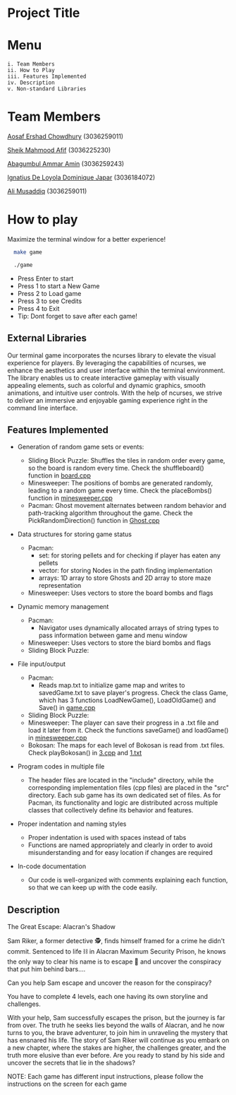 
# Project Title

# Menu
    i. Team Members
    ii. How to Play
    iii. Features Implemented
    iv. Description
    v. Non-standard Libraries

# Team Members


[Aosaf Ershad Chowdhury](https://github.com/aosaf-e-c) (3036259011)

[Sheik Mahmood Afif](https://github.com/mahmoodafif) (3036225230)

[Abagumbul Ammar Amin](https://github.com/ammar-abagumbul) (3036259243)

[Ignatius De Loyola Dominique Japar](https://github.com/iloevera) (3036184072)

[Ali Musaddiq](https://github.com/Musaddiq101) (3036259011)


# How to play

Maximize the terminal window for a better experience!

```bash
  make game
```
```bash
  ./game
```
- Press Enter to start
- Press 1 to start a New Game
- Press 2 to Load game
- Press 3 to see Credits
- Press 4 to Exit
- Tip: Dont forget to save after each game!



## External Libraries

Our terminal game incorporates the ncurses library to elevate the visual experience for players. By leveraging the capabilities of ncurses, we enhance the aesthetics and user interface within the terminal environment. The library enables us to create interactive gameplay with visually appealing elements, such as colorful and dynamic graphics, smooth animations, and intuitive user controls. With the help of ncurses, we strive to deliver an immersive and enjoyable gaming experience right in the command line interface.
    
## Features Implemented

* Generation of random game sets or events:
  - Sliding Block Puzzle: Shuffles the tiles in random order every game, so the board is random every time. Check the shuffleboard() function in [board.cpp](https://github.com/ammar-abagumbul/ENGG1340_Hitman/blob/main/src/slidingblock/board.cpp)
  - Minesweeper: The positions of bombs are generated randomly, leading to a random game every time. Check the placeBombs() function in [minesweeper.cpp](https://github.com/ammar-abagumbul/ENGG1340_Hitman/blob/main/src/minesweeper/minesweeper.cpp)
  - Pacman: Ghost movement alternates between random behavior and path-tracking algorithm throughout the game. Check the PickRandomDirection() function in [Ghost.cpp](https://github.com/ammar-abagumbul/ENGG1340_Hitman/blob/main/src/pacman/src/Ghost.cpp)
    
* Data structures for storing game status
  - Pacman: 
    - set: for storing pellets and for checking if player has eaten any pellets
    - vector: for storing Nodes in the path finding implementation
    - arrays: 1D array to store Ghosts and 2D array to store maze representation
  - Minesweeper: Uses vectors to store the board bombs and flags

* Dynamic memory management
  - Pacman:
    - Navigator uses dynamically allocated arrays of string types to pass information between game and menu window
  - Minesweeper: Uses vectors to store the biard bombs and flags
  - Sliding Block Puzzle:

* File input/output
  - Pacman: 
    - Reads map.txt to initialize game map and writes to savedGame.txt to save player's progress. Check the class Game, which has 3 functions LoadNewGame(), LoadOldGame() and Save() in [game.cpp](https://github.com/ammar-abagumbul/ENGG1340_Hitman/blob/main/src/pacman/src/Game.cpp)
  - Sliding Block Puzzle: 
  - Minesweeper: The player can save their progress in a .txt file and load it later from it. Check the functions saveGame() and loadGame() in [minesweeper.cpp](https://github.com/ammar-abagumbul/ENGG1340_Hitman/blob/main/src/minesweeper/minesweeper.cpp)
  - Bokosan: The maps for each level of Bokosan is read from .txt files. Check playBokosan() in [3.cpp](https://github.com/ammar-abagumbul/ENGG1340_Hitman/blob/main/src/bokosan/3.cpp) and [1.txt](https://github.com/ammar-abagumbul/ENGG1340_Hitman/blob/main/maps/1.txt)
  
* Program codes in multiple file
  - The header files are located in the "include" directory, while the corresponding implementation files (cpp files) are placed in the "src" directory. Each sub game has its own dedicated set of files. As for Pacman, its functionality and logic are distributed across multiple classes that collectively define its behavior and features.

* Proper indentation and naming styles
  - Proper indentation is used with spaces instead of tabs
  - Functions are named appropriately and clearly in order to avoid misunderstanding and for easy location if changes are required 

* In-code documentation
  - Our code is well-organized with comments explaining each function, so that we can keep up with the code easily.

## Description
  The Great Escape:
  Alacran's Shadow

  Sam Riker, a former detective 🕵️, finds himself framed for a crime he didn't commit. Sentenced to life ⛓️ in Alacran Maximum Security Prison, he knows the only way to clear his name is to escape 🏃 and 
uncover the conspiracy that put him behind bars....
  
  Can you help Sam escape and uncover the reason for the conspiracy?

  You have to complete 4 levels, each one having its own storyline and challenges.

  With your help, Sam successfully escapes the prison, but the journey is far from over. The truth he seeks lies beyond the walls of Alacran, and he now turns to you, the brave adventurer, to join him in unraveling the mystery that has ensnared his life. The story of Sam Riker will continue as you embark on a new chapter, where the stakes are higher, the challenges greater, and the truth more elusive than ever before. Are you ready to stand by his side and uncover the secrets that lie in the shadows?

  NOTE: Each game has different input instructions, please follow the instructions on the screen for each game
